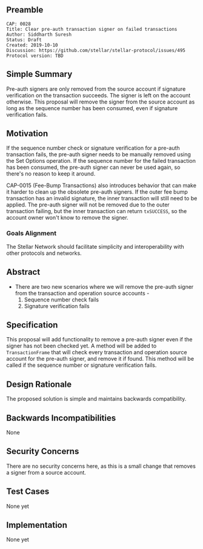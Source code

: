 ## Preamble

```
CAP: 0028
Title: Clear pre-auth transaction signer on failed transactions
Author: Siddharth Suresh
Status: Draft
Created: 2019-10-10
Discussion: https://github.com/stellar/stellar-protocol/issues/495
Protocol version: TBD
```

## Simple Summary
Pre-auth signers are only removed from the source account if signature verification on the transaction succeeds. The signer is left on the account otherwise. This proposal will remove the signer from the source account as long as the sequence number has been consumed, even if signature verification fails.

## Motivation
If the sequence number check or signature verification for a pre-auth transaction fails, the pre-auth signer needs to be manually removed using the Set Options operation. If the sequence number for the failed transaction has been consumed, the pre-auth signer can never be used again, so there's no reason to keep it around.

CAP-0015 (Fee-Bump Transactions) also introduces behavior that can make it harder to clean up the obsolete pre-auth signers. If the outer fee bump transaction has an invalid signature, the inner transaction will still need to be applied. The pre-auth signer will not be removed due to the outer transaction failing, but the inner transaction can return `txSUCCESS`, so the account owner won't know to remove the signer.

### Goals Alignment
The Stellar Network should facilitate simplicity and interoperability with other protocols and networks.

## Abstract
- There are two new scenarios where we will remove the pre-auth signer from the transaction and operation source accounts -
    1. Sequence number check fails
    2. Signature verification fails

## Specification
This proposal will add functionality to remove a pre-auth signer even if the signer has not been checked yet. A method will be added to `TransactionFrame` that will check every transaction and operation source account for the pre-auth signer, and remove it if found. This method will be called if the sequence number or signature verification fails.

## Design Rationale
The proposed solution is simple and maintains backwards compatibility.

## Backwards Incompatibilities
None

## Security Concerns
There are no security concerns here, as this is a small change that removes a signer from a source account.

## Test Cases
None yet

## Implementation
None yet
